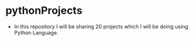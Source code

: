 # pythonProjects
* In this repository I will be sharing 20 projects which I will be doing using Python Language.

